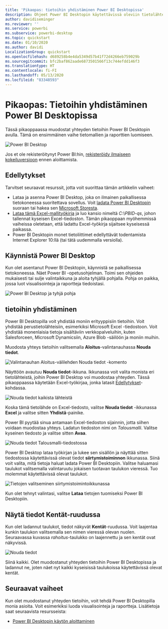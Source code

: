 ```yaml
---
title: 'Pikaopas: tietoihin yhdistäminen Power BI Desktopissa'
description: Ohjeet Power BI Desktopin käytettävissä oleviin tietolähteisiin yhdistämiseen
author: davidiseminger
ms.reviewer: ''
ms.service: powerbi
ms.subservice: powerbi-desktop
ms.topic: quickstart
ms.date: 01/10/2020
ms.author: davidi
LocalizationGroup: quickstart
ms.openlocfilehash: d689258b4e4da5349d57b41f72d4266eb759029b
ms.sourcegitcommit: bfc2baf862aade6873501566f13c744efdd146f3
ms.translationtype: HT
ms.contentlocale: fi-FI
ms.lasthandoff: 05/13/2020
ms.locfileid: "83348593"
---
```

# <a name="quickstart-connect-to-data-in-power-bi-desktop"></a>Pikaopas: Tietoihin yhdistäminen Power BI Desktopissa

Tässä pikaoppaassa muodostat yhteyden tietoihin Power BI Desktopin avulla. Tämä on ensimmäinen vaihe tietomallien ja raporttien luomiseen.

![Power BI Desktop](media/desktop-what-is-desktop/what-is-desktop_01.png)

Jos et ole rekisteröitynyt Power BI:hin, [rekisteröidy ilmaiseen kokeiluversioon](https://app.powerbi.com/signupredirect?pbi_source=web) ennen aloittamista.

## <a name="prerequisites"></a>Edellytykset

Tarvitset seuraavat resurssit, jotta voit suorittaa tämän artikkelin vaiheet:

* Lataa ja asenna Power BI Desktop, joka on ilmainen paikallisessa tietokoneessa suoritettava sovellus. Voit [ladata Power BI Desktopin](https://powerbi.microsoft.com/desktop) suoraan tai hakea sen [Microsoft Storesta](https://aka.ms/pbidesktopstore).
* [Lataa tämä Excel-mallityökirja](https://go.microsoft.com/fwlink/?LinkID=521962) ja luo kansio nimeltä *C:\PBID-qs*, johon tallennat kyseisen Excel-tiedoston. Tämän pikaoppaan myöhemmissä vaiheissa oletetaan, että ladattu Excel-työkirja sijaitsee kyseisessä paikassa.
* Power BI Desktopin monet tietoliittimet edellyttävät todentamista Internet Explorer 10:llä (tai tätä uudemmalla versiolla).

## <a name="launch-power-bi-desktop"></a>Käynnistä Power BI Desktop

Kun olet asentanut Power BI Desktopin, käynnistä se paikallisessa tietokoneessa. Näet Power BI -opetusohjelman. Toimi sen ohjeiden mukaisesti tai sulje valintaikkuna ja aloita tyhjällä pohjalla. Pohja on paikka, jossa luot visualisointeja ja raportteja tiedoistasi.

![Power BI Desktop ja tyhjä pohja](media/desktop-quickstart-connect-to-data/qs-connect-data_01.png)

## <a name="connect-to-data"></a>tietoihin yhdistäminen

Power BI Desktopilla voit yhdistää moniin erityyppisiin tietoihin. Voit yhdistää perustietolähteisiin, esimerkiksi Microsoft Excel -tiedostoon. Voit yhdistää monenlaisia tietoja sisältäviin verkkopalveluihin, kuten Salesforceen, Microsoft Dynamicsiin, Azure Blob -säilöön ja moniin muihin.

Muodosta yhteys tietoihin valitsemalla **Aloitus**-valintanauhassa **Nouda tiedot**.

![Valintanauhan Aloitus-välilehden Nouda tiedot -komento](media/desktop-quickstart-connect-to-data/qs-connect-data_02.png)

Näyttöön avautuu **Nouda tiedot**-ikkuna. Ikkunassa voit valita monista eri tietolähteistä, joihin Power BI Desktop voi muodostaa yhteyden. Tässä pikaoppaassa käytetään Excel-työkirjaa, jonka latasit [Edellytykset](#prerequisites)-kohdassa.

![Nouda tiedot kaikista lähteistä](media/desktop-quickstart-connect-to-data/qs-connect-data_03.png)

Koska tämä tietolähde on Excel-tiedosto, valitse **Nouda tiedot** -ikkunassa **Excel** ja valitse sitten **Yhdistä**-painike.

Power BI pyytää sinua antamaan Excel-tiedoston sijainnin, jotta siihen voidaan muodostaa yhteys. Ladatun tiedoston nimi on *Talousmalli*. Valitse kyseinen tiedosto ja valitse sitten **Avaa**.

![Nouda tiedot Talousmalli-tiedostossa](media/desktop-quickstart-connect-to-data/qs-connect-data_04.png)

Power BI Desktop lataa työkirjan ja lukee sen sisällön ja näyttää sitten tiedostossa käytettävissä olevat tiedot **siirtymistoiminnon** ikkunassa. Siinä voit valita, mitä tietoja haluat ladata Power BI Desktopiin. Valitse haluamasi taulukot valitsemalla valintaruutu jokaisen tuotavan taulukon vieressä. Tuo molemmat käytettävissä olevat taulukot.

![Tietojen valitseminen siirtymistoimintoikkunassa](media/desktop-quickstart-connect-to-data/qs-connect-data_05.png)

Kun olet tehnyt valintasi, valitse **Lataa** tietojen tuomiseksi Power BI Desktopiin.

## <a name="view-data-in-the-fields-pane"></a>Näytä tiedot Kentät-ruudussa

Kun olet ladannut taulukot, tiedot näkyvät **Kentät**-ruudussa. Voit laajentaa kunkin taulukon valitsemalla sen nimen vieressä olevan nuolen. Seuraavassa kuvassa *rahoitus*-taulukko on laajennettu ja sen kentät ovat näkyvissä.

![Nouda tiedot](media/desktop-quickstart-connect-to-data/qs-connect-data_06.png)

Siinä kaikki. Olet muodostanut yhteyden tietoihin Power BI Desktopissa ja ladannut ne, joten näet nyt kaikki kyseisissä taulukoissa käytettävissä olevat kentät.

## <a name="next-steps"></a>Seuraavat vaiheet

Kun olet muodostanut yhteyden tietoihin, voit tehdä Power BI Desktopilla monia asioita. Voit esimerkiksi luoda visualisointeja ja raportteja. Lisätietoja saat seuraavista resursseista:

* [Power BI Desktopin käytön aloittaminen](../fundamentals/desktop-getting-started.md)
